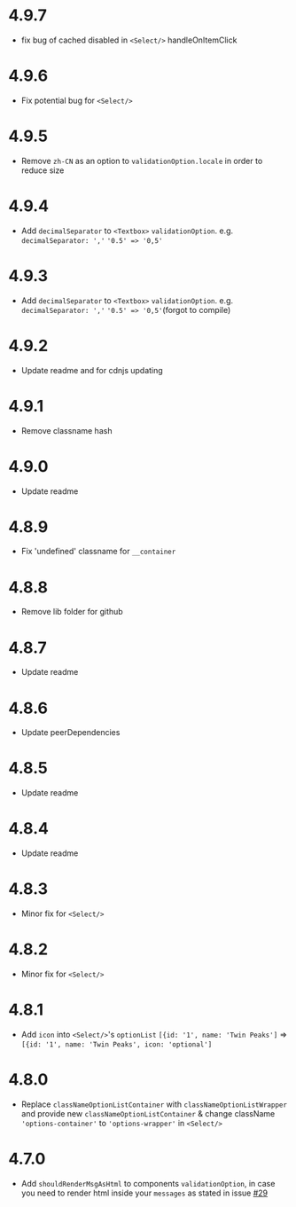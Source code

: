 # 4.9.7

- fix bug of cached disabled in `<Select/>` handleOnItemClick

# 4.9.6

- Fix potential bug for `<Select/>`

# 4.9.5

- Remove `zh-CN` as an option to `validationOption.locale` in order to reduce size

# 4.9.4

- Add `decimalSeparator` to `<Textbox>` ```validationOption```. e.g. `decimalSeparator: ','` `'0.5' => '0,5'`

# 4.9.3

- Add `decimalSeparator` to `<Textbox>` ```validationOption```. e.g. `decimalSeparator: ','` `'0.5' => '0,5'`(forgot to compile)

# 4.9.2

- Update readme and for cdnjs updating

# 4.9.1

- Remove classname hash

# 4.9.0

- Update readme

# 4.8.9

- Fix 'undefined' classname for ```__container```

# 4.8.8

- Remove lib folder for github

# 4.8.7

- Update readme

# 4.8.6

- Update peerDependencies

# 4.8.5

- Update readme

# 4.8.4

- Update readme

# 4.8.3

- Minor fix for ```<Select/>```

# 4.8.2

- Minor fix for ```<Select/>```

# 4.8.1

- Add ```icon``` into ```<Select/>```'s ```optionList``` ```[{id: '1', name: 'Twin Peaks']``` => ```[{id: '1', name: 'Twin Peaks', icon: 'optional']```

# 4.8.0

- Replace ```classNameOptionListContainer``` with ```classNameOptionListWrapper``` and provide new ```classNameOptionListContainer``` & change className ```'options-container'``` to ```'options-wrapper'``` in ```<Select/>```

# 4.7.0

- Add ```shouldRenderMsgAsHtml``` to components ```validationOption```, in case you need to render html inside your ```messages``` as stated in issue [#29](https://github.com/edwardfxiao/react-inputs-validation/issues/29)
